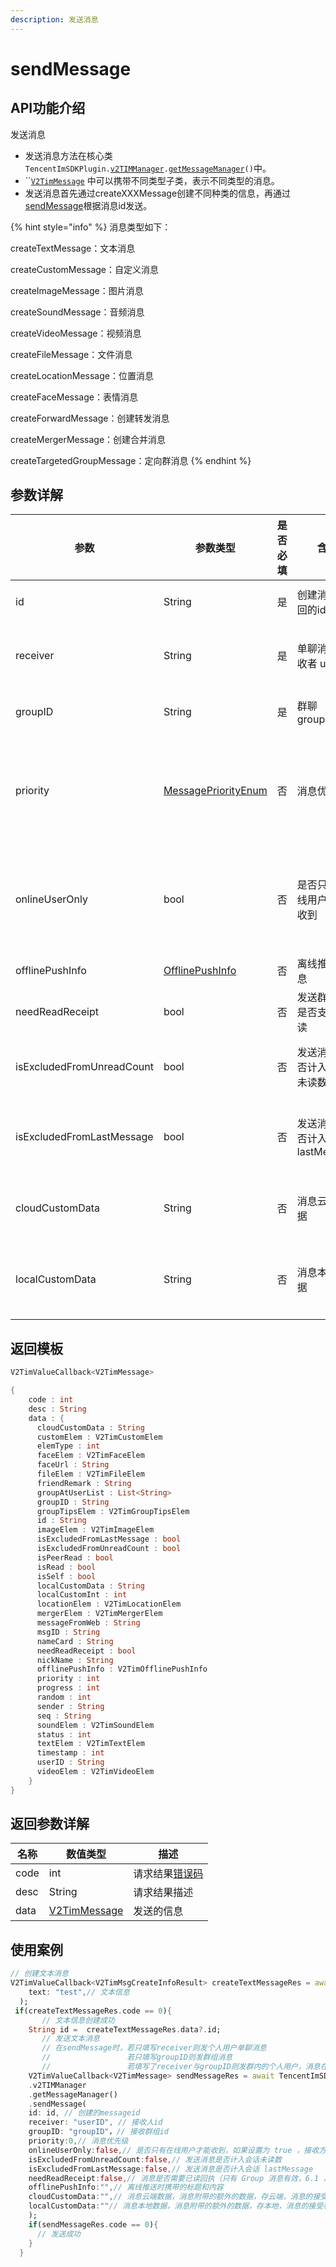 ```yaml
---
description: 发送消息
---
```


# sendMessage

## API功能介绍

发送消息

* 发送消息方法在核心类 `TencentImSDKPlugin.`[`v2TIMManager`](../v2timmanager/)`.`[`getMessageManager`](../v2timmanager/getmessagemanager.md)`()`中。
* ``[`V2TimMessage`](../guan-jian-lei/message/v2timmessage.md) 中可以携带不同类型子类，表示不同类型的消息。
* 发送消息首先通过createXXXMessage创建不同种类的信息，再通过[sendMessage](sendmessage.md)根据消息id发送。

{% hint style="info" %}
消息类型如下：

createTextMessage：文本消息

createCustomMessage：自定义消息

createImageMessage：图片消息

createSoundMessage：音频消息

createVideoMessage：视频消息

createFileMessage：文件消息

createLocationMessage：位置消息

createFaceMessage：表情消息

createForwardMessage：创建转发消息

createMergerMessage：创建合并消息

createTargetedGroupMessage：定向群消息
{% endhint %}

## 参数详解

| 参数                        | 参数类型                                                           | 是否必填 | 含义                     | 单聊有效   | 群聊有效   | 说明                                                    |
| ------------------------- | -------------------------------------------------------------- | ---- | ---------------------- | ------ | ------ | ----------------------------------------------------- |
| id                        | String                                                         | 是    | 创建消息返回的id              | YES    | YES    | 需要通过对应的 `createXxxMessage` 接口先行创建                     |
| receiver                  | String                                                         | 是    | 单聊消息接收者 userID         | YES    | **NO** | 如果是发送 C2C 单聊消息，只需要指定 receiver 即可                      |
| groupID                   | String                                                         | 是    | 群聊 groupID             | **NO** | YES    | 如果是发送群聊消息，只需要指定 groupID 即可                            |
| priority                  | [MessagePriorityEnum](../enums/messagepriority.md)             | 否    | 消息优先级                  | **NO** | YES    | 请把重要消息设置为高优先级（例如红包、礼物消息），高频且不重要的消息设置为低优先级（例如点赞消息）     |
| onlineUserOnly            | bool                                                           | 否    | 是否只有在线用户才能收到           | YES    | YES    | 如果设置为 YES ，接收方历史消息拉取不到，常被用于实现”对方正在输入”或群组里的非重要提示等弱提示功能 |
| offlinePushInfo           | [OfflinePushInfo](../guan-jian-lei/message/offlinepushinfo.md) | 否    | 离线推送信息                 | YES    | YES    | 离线推送时携带的标题和内容                                         |
| needReadReceipt           | bool                                                           | 否    | 发送群消息是否支持已读            | **NO** | YES    | 发送群消息是否支持已读                                           |
| isExcludedFromUnreadCount | bool                                                           | 否    | 发送消息是否计入会话未读数          | YES    | YES    | 如果设置为 true，发送消息不会计入会话未读，默认为 false                     |
| isExcludedFromLastMessage | bool                                                           | 否    | 发送消息是否计入会话 lastMessage | YES    | YES    | 如果设置为 true，发送消息不会计入会话 lastMessage，默认为 false           |
| cloudCustomData           | String                                                         | 否    | 消息云端数据                 | YES    | YES    | 消息附带的额外的数据，存云端，消息的接受者可以访问到                            |
| localCustomData           | String                                                         | 否    | 消息本地数据                 | YES    | YES    | 消息附带的额外的数据，存本地，消息的接受者不可以访问到，App 卸载后数据丢失               |

## 返回模板

```dart
V2TimValueCallback<V2TimMessage>

{
    code : int
    desc : String
    data : {
      cloudCustomData : String
      customElem : V2TimCustomElem
      elemType : int
      faceElem : V2TimFaceElem
      faceUrl : String
      fileElem : V2TimFileElem
      friendRemark : String
      groupAtUserList : List<String>
      groupID : String
      groupTipsElem : V2TimGroupTipsElem
      id : String
      imageElem : V2TimImageElem
      isExcludedFromLastMessage : bool
      isExcludedFromUnreadCount : bool
      isPeerRead : bool
      isRead : bool
      isSelf : bool
      localCustomData : String
      localCustomInt : int
      locationElem : V2TimLocationElem
      mergerElem : V2TimMergerElem
      messageFromWeb : String
      msgID : String
      nameCard : String
      needReadReceipt : bool
      nickName : String
      offlinePushInfo : V2TimOfflinePushInfo
      priority : int
      progress : int
      random : int
      sender : String
      seq : String
      soundElem : V2TimSoundElem
      status : int
      textElem : V2TimTextElem
      timestamp : int
      userID : String
      videoElem : V2TimVideoElem
    }
}
```

## 返回参数详解

| 名称   | 数值类型                                                     | 描述                                                             |
| ---- | -------------------------------------------------------- | -------------------------------------------------------------- |
| code | int                                                      | 请求结果[错误码](https://cloud.tencent.com/document/product/269/1671) |
| desc | String                                                   | 请求结果描述                                                         |
| data | [V2TimMessage](../guan-jian-lei/message/v2timmessage.md) | 发送的信息                                                          |

## 使用案例  &#x20;

```dart
// 创建文本消息
V2TimValueCallback<V2TimMsgCreateInfoResult> createTextMessageRes = await TencentImSDKPlugin.v2TIMManager.getMessageManager().createTextMessage(
    text: "test",// 文本信息
  );
 if(createTextMessageRes.code == 0){
       // 文本信息创建成功
    String id =  createTextMessageRes.data?.id;
       // 发送文本消息
       // 在sendMessage时，若只填写receiver则发个人用户单聊消息
       //                 若只填写groupID则发群组消息
       //                 若填写了receiver与groupID则发群内的个人用户，消息在群聊中显示，只有指定receiver能看见
    V2TimValueCallback<V2TimMessage> sendMessageRes = await TencentImSDKPlugin
    .v2TIMManager
    .getMessageManager()
    .sendMessage(
    id: id, // 创建的messageid
    receiver: "userID", // 接收人id
    groupID: "groupID"，// 接收群组id
    priority:0,// 消息优先级
    onlineUserOnly:false,// 是否只有在线用户才能收到，如果设置为 true ，接收方历史消息拉取不到，常被用于实现“对方正在输入”或群组里的非重要提示等弱提示功能，该字段不支持 AVChatRoom。
    isExcludedFromUnreadCount:false,// 发送消息是否计入会话未读数
    isExcludedFromLastMessage:false,// 发送消息是否计入会话 lastMessage
    needReadReceipt:false,// 消息是否需要已读回执（只有 Group 消息有效，6.1 及以上版本支持，需要您购买旗舰版套餐）
    offlinePushInfo:"",// 离线推送时携带的标题和内容
    cloudCustomData:"",// 消息云端数据，消息附带的额外的数据，存云端，消息的接受者可以访问到
    localCustomData:""// 消息本地数据，消息附带的额外的数据，存本地，消息的接受者不可以访问到，App 卸载后数据丢失
    );
    if(sendMessageRes.code == 0){
      // 发送成功
    }
  }
```
